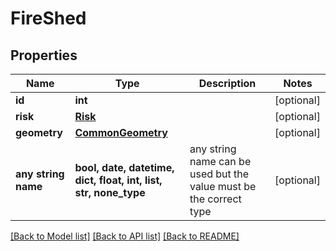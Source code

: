 # FireShed


## Properties
Name | Type | Description | Notes
------------ | ------------- | ------------- | -------------
**id** | **int** |  | [optional] 
**risk** | [**Risk**](Risk.md) |  | [optional] 
**geometry** | [**CommonGeometry**](CommonGeometry.md) |  | [optional] 
**any string name** | **bool, date, datetime, dict, float, int, list, str, none_type** | any string name can be used but the value must be the correct type | [optional]

[[Back to Model list]](../README.md#documentation-for-models) [[Back to API list]](../README.md#documentation-for-api-endpoints) [[Back to README]](../README.md)


